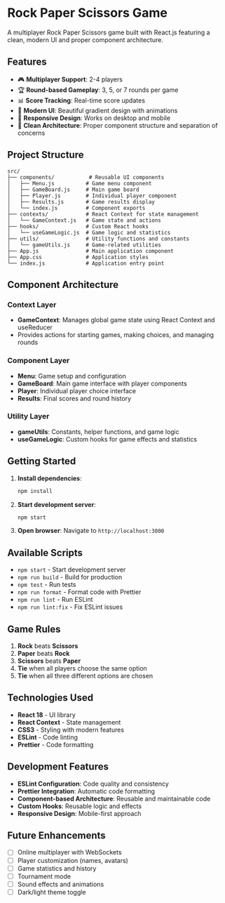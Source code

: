 # Rock Paper Scissors Game

A multiplayer Rock Paper Scissors game built with React.js featuring a clean, modern UI and proper component architecture.

## Features

- 🎮 **Multiplayer Support**: 2-4 players
- 🏆 **Round-based Gameplay**: 3, 5, or 7 rounds per game
- 📊 **Score Tracking**: Real-time score updates
- 🎨 **Modern UI**: Beautiful gradient design with animations
- 📱 **Responsive Design**: Works on desktop and mobile
- 🔧 **Clean Architecture**: Proper component structure and separation of concerns

## Project Structure

```
src/
├── components/           # Reusable UI components
│   ├── Menu.js          # Game menu component
│   ├── GameBoard.js     # Main game board
│   ├── Player.js        # Individual player component
│   ├── Results.js       # Game results display
│   └── index.js         # Component exports
├── contexts/            # React Context for state management
│   └── GameContext.js   # Game state and actions
├── hooks/               # Custom React hooks
│   └── useGameLogic.js  # Game logic and statistics
├── utils/               # Utility functions and constants
│   └── gameUtils.js     # Game-related utilities
├── App.js               # Main application component
├── App.css              # Application styles
└── index.js             # Application entry point
```

## Component Architecture

### Context Layer
- **GameContext**: Manages global game state using React Context and useReducer
- Provides actions for starting games, making choices, and managing rounds

### Component Layer
- **Menu**: Game setup and configuration
- **GameBoard**: Main game interface with player components
- **Player**: Individual player choice interface
- **Results**: Final scores and round history

### Utility Layer
- **gameUtils**: Constants, helper functions, and game logic
- **useGameLogic**: Custom hooks for game effects and statistics

## Getting Started

1. **Install dependencies**:
   ```bash
   npm install
   ```

2. **Start development server**:
   ```bash
   npm start
   ```

3. **Open browser**:
   Navigate to `http://localhost:3000`

## Available Scripts

- `npm start` - Start development server
- `npm run build` - Build for production
- `npm test` - Run tests
- `npm run format` - Format code with Prettier
- `npm run lint` - Run ESLint
- `npm run lint:fix` - Fix ESLint issues

## Game Rules

1. **Rock** beats **Scissors**
2. **Paper** beats **Rock**
3. **Scissors** beats **Paper**
4. **Tie** when all players choose the same option
5. **Tie** when all three different options are chosen

## Technologies Used

- **React 18** - UI library
- **React Context** - State management
- **CSS3** - Styling with modern features
- **ESLint** - Code linting
- **Prettier** - Code formatting

## Development Features

- **ESLint Configuration**: Code quality and consistency
- **Prettier Integration**: Automatic code formatting
- **Component-based Architecture**: Reusable and maintainable code
- **Custom Hooks**: Reusable logic and effects
- **Responsive Design**: Mobile-first approach

## Future Enhancements

- [ ] Online multiplayer with WebSockets
- [ ] Player customization (names, avatars)
- [ ] Game statistics and history
- [ ] Tournament mode
- [ ] Sound effects and animations
- [ ] Dark/light theme toggle